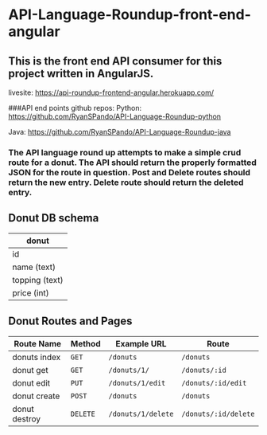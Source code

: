 # API-Language-Roundup-front-end-angular
## This is the front end API consumer for this project written in AngularJS. 

livesite: https://api-roundup-frontend-angular.herokuapp.com/

###API end points github repos:
Python: https://github.com/RyanSPando/API-Language-Roundup-python 

Java: https://github.com/RyanSPando/API-Language-Roundup-java


### The API language round up attempts to make a simple crud route for a donut.  The API should return the properly formatted JSON for the route in question.  Post and Delete routes should return the new entry.  Delete route should return the deleted entry.
## Donut DB schema

|donut
|----------------
|id
|name (text)
|topping (text)
|price (int)

## Donut Routes and Pages

| Route Name      | Method   | Example URL        | Route                |
|-----------------|----------|--------------------|----------------------|
| donuts index    | `GET`    | `/donuts`          | `/donuts`            |
| donut get       | `GET`    | `/donuts/1/`       | `/donuts/:id`        |
| donut edit      | `PUT`    | `/donuts/1/edit`   | `/donuts/:id/edit`   |
| donut create    | `POST`   | `/donuts`          | `/donuts`            |
| donut destroy   | `DELETE` | `/donuts/1/delete` | `/donuts/:id/delete` |
